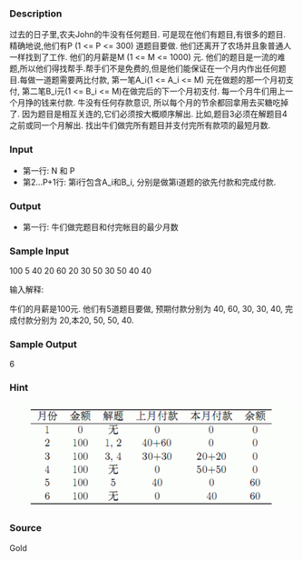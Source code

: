 
### Description
过去的日子里,农夫John的牛没有任何题目. 可是现在他们有题目,有很多的题目. 精确地说,他们有P (1 <= P <= 300) 道题目要做. 他们还离开了农场并且象普通人一样找到了工作. 他们的月薪是M (1 <= M <= 1000) 元. 他们的题目是一流的难题,所以他们得找帮手.帮手们不是免费的,但是他们能保证在一个月内作出任何题目.每做一道题需要两比付款, 第一笔A_i(1 <= A_i <= M) 元在做题的那一个月初支付, 第二笔B_i元(1 <= B_i <= M)在做完后的下一个月初支付. 每一个月牛们用上一个月挣的钱来付款. 牛没有任何存款意识, 所以每个月的节余都回拿用去买糖吃掉了. 因为题目是相互关连的,它们必须按大概顺序解出. 比如,题目3必须在解题目4 之前或同一个月解出. 找出牛们做完所有题目并支付完所有款项的最短月数. 
### Input
* 第一行: N 和 P 
* 第2...P+1行: 第i行包含A_i和B_i, 分别是做第i道题的欲先付款和完成付款.
### Output
* 第一行: 牛们做完题目和付完帐目的最少月数 
### Sample Input
100 5
40 20
60 20
30 50
30 50
40 40


输入解释:

牛们的月薪是100元. 他们有5道题目要做, 预期付款分别为 40, 60, 30, 30,
40, 完成付款分别为 20,本20, 50, 50, 40.


### Sample Output
6


### Hint
![](/JudgeOnline/upload/201401/22(8).jpg)
### Source
Gold